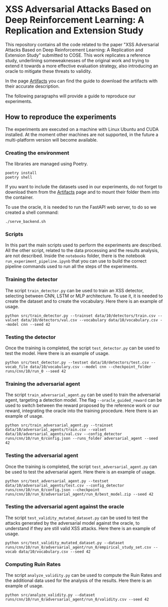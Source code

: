 # XSS Adversarial Attacks Based on Deep Reinforcement Learning: A Replication and Extension Study

This repository contains all the code related to the paper "XSS Adversarial Attacks Based on Deep Reinforcement Learning: A Replication and Extension Study" submitted to COSE.
This work replicates a reference study, underlining someweaknesses of the original work and trying to extend it towards a more effective evaluation strategy, also introducing an oracle to mitigate these threats to validity. 

In the page [Artifacts](docs/artifacts.md) you can find the guide to download the artifacts with their accurate description.

The following paragraphs will provide a guide to reproduce our experiments.

## How to reproduce the experiments

The experiments are executed on a machine with Linux Ubuntu and CUDA installed.
At the moment other machines are not supported, in the future a multi-platform version will become available.

### Creating the environment

The libraries are managed using Poetry.
```
poetry install
poetry shell
```

If you want to include the datasets used in our experiments, do not forget to download them from the [Artifacts](docs/artifacts.md) page and to mount their folder them into the container.

To use the oracle, it is needed to run the FastAPI web server, to do so we created a shell command:
```
./serve_backend.sh
```

### Scripts
In this part the main scripts used to perform the experiments are described. All the other script, related to the data processing and the results analysis, are not described.
Inside the `notebooks` folder, there is the notebook `run_experiment_pipeline.ipynb` that you can use to build the correct pipeline commands used to run all the steps of the experiments. 


### Training the detector
The script `train_detector.py` can be used to train an XSS detector, selecting between CNN, LSTM or MLP architecture. To use it, it is needed to create the dataset and to create the vocabulary. Here there is an example of usage. 

```
python src/train_detector.py --trainset data/10/detectors/train.csv --valset data/10/detectors/val.csv --vocabulary data/10/vocabulary.csv --model cnn --seed 42
```

### Testing the detector
Once the training is completed, the script `test_detector.py` can be used to test the model. Here there is an example of usage. 

```
python src/test_detector.py --testset data/10/detectors/test.csv --vocab_file data/10/vocabulary.csv --model cnn --checkpoint_folder runs/cnn/10/run_0 --seed 42
```

### Training the adversarial agent
The script `train_adversarial_agent.py` can be used to train the adversarial agent, targeting a detection model. The flag `--oracle_guided_reward` can be used to switch between the reward proposed by the reference work or our reward, integrating the oracle into the training procedure. Here there is an example of usage. 

```
python src/train_adversarial_agent.py --trainset data/10/adversarial_agents/train.csv --valset data/10/adversarial_agents/val.csv --config_detector runs/cnn/10/run_0/config.json --runs_folder adversarial_agent --seed 42
```

### Testing the adversarial agent
Once the training is completed, the script `test_adversarial_agent.py` can be used to test the adversarial agent. Here there is an example of usage. 

```
python src/test_adversarial_agent.py --testset data/10/adversarial_agents/test.csv --config_detector runs/cnn/10/run_0/config.json --checkpoint runs/cnn/10/run_0/adversarial_agent/run_0/best_model.zip --seed 42
```

### Testing the adversarial agent against the oracle
The script `test_validity_mutated_dataset.py` can be used to test the attacks generated by the adversarial model against the oracle, to understand if they are still valid XSS attacks. Here there is an example of usage.

```
python src/test_validity_mutated_dataset.py --dataset runs/cnn/10/run_0/adversarial_agent/run_0/empirical_study_set.csv --vocab data/10/vocabulary.csv --seed 42
```

### Computing Ruin Rates
The script `analyze_validity.py` can be used to compute the Ruin Rates and the additional data used for the analysis of the results. Here there is an example of usage.

```
python src/analyze_validity.py --dataset runs/cnn/10/run_0/adversarial_agent/run_0/validity.csv --seed 42
```
